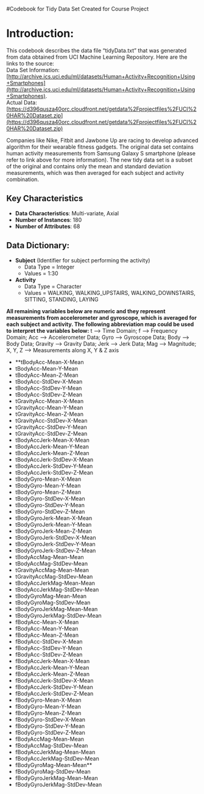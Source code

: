 #Codebook for Tidy Data Set Created for Course Project

# Introduction:
This codebook describes the data file “tidyData.txt” that was generated from data obtained from UCI Machine Learning Repository.  Here are the links to the source:  
 Data Set Information:   
 [http://archive.ics.uci.edu/ml/datasets/Human+Activity+Recognition+Using+Smartphones](http://archive.ics.uci.edu/ml/datasets/Human+Activity+Recognition+Using+Smartphones).   
Actual Data:   
[https://d396qusza40orc.cloudfront.net/getdata%2Fprojectfiles%2FUCI%20HAR%20Dataset.zip](https://d396qusza40orc.cloudfront.net/getdata%2Fprojectfiles%2FUCI%20HAR%20Dataset.zip)   

Companies like Nike, Fitbit and Jawbone Up are racing to develop advanced algorithm for their wearable fitness gadgets. The original data set contains human activity measurements from Samsung Galaxy S smartphone (please refer to link above for more information). The new tidy data set is a subset of the original and contains only the mean and standard deviation measurements, which was then averaged for each subject and activity combination.  

## Key Characteristics
* **Data Characteristics**:  Multi-variate, Axial
* **Number of Instances**: 180
* **Number of Attributes**:  68

## Data Dictionary:
* **Subject** (Identifier for subject performing the activity)
  * Data Type = Integer
  * Values = 1:30  
* **Activity**
  * Data Type = Character 	
  * Values = WALKING, WALKING_UPSTAIRS, WALKING_DOWNSTAIRS, SITTING, STANDING, LAYING

**All remaining variables below are numeric and they represent measurements from accelerometer and gyroscope, which is averaged for each subject and activity. The following abbreviation map could be used to interpret the variables below:**
t –> Time Domain; f –> Frequency Domain; Acc –> Accelerometer Data; Gyro –> Gyroscope Data; Body –> Body Data; Gravity –> Gravity Data; Jerk –> Jerk Data; Mag –> Magnitude; X, Y, Z –> Measurements along X, Y & Z axis

* **tBodyAcc-Mean-X-Mean 
* tBodyAcc-Mean-Y-Mean 
* tBodyAcc-Mean-Z-Mean 
* tBodyAcc-StdDev-X-Mean 
* tBodyAcc-StdDev-Y-Mean 
* tBodyAcc-StdDev-Z-Mean 
* tGravityAcc-Mean-X-Mean 
* tGravityAcc-Mean-Y-Mean 
* tGravityAcc-Mean-Z-Mean 
* tGravityAcc-StdDev-X-Mean 
* tGravityAcc-StdDev-Y-Mean 
* tGravityAcc-StdDev-Z-Mean 
* tBodyAccJerk-Mean-X-Mean 
* tBodyAccJerk-Mean-Y-Mean 
* tBodyAccJerk-Mean-Z-Mean 
* tBodyAccJerk-StdDev-X-Mean 
* tBodyAccJerk-StdDev-Y-Mean 
* tBodyAccJerk-StdDev-Z-Mean 
* tBodyGyro-Mean-X-Mean 
* tBodyGyro-Mean-Y-Mean 
* tBodyGyro-Mean-Z-Mean 
* tBodyGyro-StdDev-X-Mean 
* tBodyGyro-StdDev-Y-Mean 
* tBodyGyro-StdDev-Z-Mean 
* tBodyGyroJerk-Mean-X-Mean 
* tBodyGyroJerk-Mean-Y-Mean 
* tBodyGyroJerk-Mean-Z-Mean 
* tBodyGyroJerk-StdDev-X-Mean 
* tBodyGyroJerk-StdDev-Y-Mean 
* tBodyGyroJerk-StdDev-Z-Mean 
* tBodyAccMag-Mean-Mean 
* tBodyAccMag-StdDev-Mean 
* tGravityAccMag-Mean-Mean 
* tGravityAccMag-StdDev-Mean 
* tBodyAccJerkMag-Mean-Mean 
* tBodyAccJerkMag-StdDev-Mean 
* tBodyGyroMag-Mean-Mean 
* tBodyGyroMag-StdDev-Mean 
* tBodyGyroJerkMag-Mean-Mean 
* tBodyGyroJerkMag-StdDev-Mean 
* fBodyAcc-Mean-X-Mean 
* fBodyAcc-Mean-Y-Mean 
* fBodyAcc-Mean-Z-Mean 
* fBodyAcc-StdDev-X-Mean 
* fBodyAcc-StdDev-Y-Mean 
* fBodyAcc-StdDev-Z-Mean 
* fBodyAccJerk-Mean-X-Mean 
* fBodyAccJerk-Mean-Y-Mean 
* fBodyAccJerk-Mean-Z-Mean 
* fBodyAccJerk-StdDev-X-Mean 
* fBodyAccJerk-StdDev-Y-Mean 
* fBodyAccJerk-StdDev-Z-Mean 
* fBodyGyro-Mean-X-Mean 
* fBodyGyro-Mean-Y-Mean 
* fBodyGyro-Mean-Z-Mean 
* fBodyGyro-StdDev-X-Mean 
* fBodyGyro-StdDev-Y-Mean 
* fBodyGyro-StdDev-Z-Mean 
* fBodyAccMag-Mean-Mean 
* fBodyAccMag-StdDev-Mean 
* fBodyAccJerkMag-Mean-Mean 
* fBodyAccJerkMag-StdDev-Mean 
* fBodyGyroMag-Mean-Mean** 
* fBodyGyroMag-StdDev-Mean 
* fBodyGyroJerkMag-Mean-Mean 
* fBodyGyroJerkMag-StdDev-Mean

